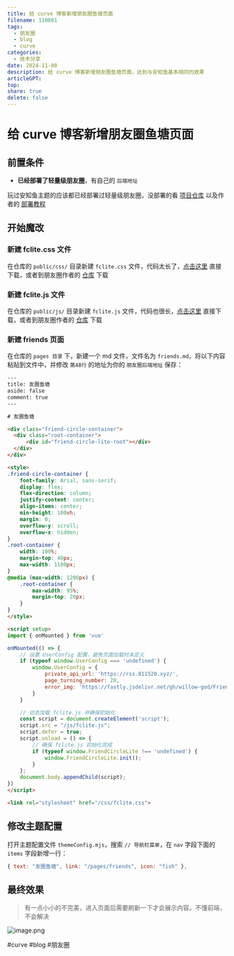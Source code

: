 ```yaml
---  
title: 给 curve 博客新增朋友圈鱼塘页面  
filename: 110801  
tags:  
  - 朋友圈  
  - blog  
  - curve  
categories:  
  - 技术分享  
date: 2024-11-08  
description: 给 curve 博客新增朋友圈鱼塘页面，达到与安知鱼基本相同的效果  
articleGPT:   
top:   
share: true  
delete: false  
---  
```

  
# 给 curve 博客新增朋友圈鱼塘页面  
  
## 前置条件  
  
- **已经部署了轻量级朋友圈**，有自己的 `后端地址`  
  
玩过安知鱼主题的应该都已经部署过轻量级朋友圈，没部署的看 [项目仓库](https://github.com/willow-god/Friend-Circle-Lite) 以及作者的 [部署教程](https://blog.liushen.fun/posts/4dc716ec/)  
  
## 开始魔改  
  
### 新建 fclite.css 文件  
  
在仓库的 `public/css/` 目录新建 `fclite.css` 文件，代码太长了，[点击这里](https://pan.811520.xyz/cdn/fclite.css) 直接下载，或者到朋友圈作者的 [仓库](https://github.com/willow-god/Friend-Circle-Lite/tree/main/main) 下载  
  
### 新建 fclite.js 文件  
  
在仓库的 `public/js/` 目录新建 `fclite.js` 文件，代码也很长，[点击这里](https://pan.811520.xyz/cdn/fclite.js) 直接下载，或者到朋友圈作者的 [仓库](https://github.com/willow-god/Friend-Circle-Lite/tree/main/main) 下载  
  
### 新建 friends 页面  
  
在仓库的 `pages 目录` 下，新建一个 md 文件，文件名为 `friends.md`，将以下内容粘贴到文件中，并修改 `第48行` 的地址为你的 `朋友圈后端地址` 保存：  
  
```html  
---
title: 友圈鱼塘
aside: false
comment: true
---

# 友圈鱼塘

<div class="friend-circle-container">
  <div class="root-container">
      <div id="friend-circle-lite-root"></div>
  </div>
</div>

<style>
.friend-circle-container {
    font-family: Arial, sans-serif;
    display: flex;
    flex-direction: column;
    justify-content: center;
    align-items: center;
    min-height: 100vh;
    margin: 0;
    overflow-y: scroll;
    overflow-x: hidden;
}
.root-container {
    width: 100%;
    margin-top: 40px;
    max-width: 1100px;
}
@media (max-width: 1200px) {
    .root-container {
        max-width: 95%;
        margin-top: 20px;
    }
}
</style>

<script setup>
import { onMounted } from 'vue'

onMounted(() => {
    // 设置 UserConfig 配置，避免页面加载时未定义
    if (typeof window.UserConfig === 'undefined') {
        window.UserConfig = {
            private_api_url: 'https://rss.811520.xyz/',
            page_turning_number: 20,
            error_img: 'https://fastly.jsdelivr.net/gh/willow-god/Friend-Circle-Lite@latest/static/favicon.ico'
        }
    }

    // 动态加载 fclite.js 并确保初始化
    const script = document.createElement('script');
    script.src = "/js/fclite.js";
    script.defer = true;
    script.onload = () => {
        // 确保 fclite.js 初始化完成
        if (typeof window.FriendCircleLite !== 'undefined') {
            window.FriendCircleLite.init();
        }
    };
    document.body.appendChild(script);
})
</script>

<link rel="stylesheet" href="/css/fclite.css">
```  
  
## 修改主题配置  
  
打开主题配置文件 `themeConfig.mjs`，搜索 `// 导航栏菜单`，在 `nav` 字段下面的 `items` 字段新增一行：  
  
```js  
{ text: "友圈鱼塘", link: "/pages/friends", icon: "fish" },  
```  
  
## 最终效果  
  
> 有一点小小的不完美，进入页面后需要刷新一下才会展示内容。不懂前端，不会解决  
  
![image.png](https://pan.811520.xyz/2024-11/1731046927-image.webp)  
  
#curve #blog #朋友圈  
